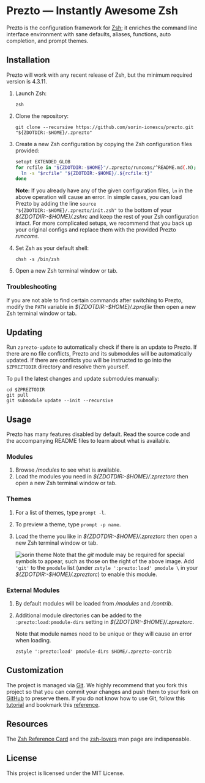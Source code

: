 # Prezto — Instantly Awesome Zsh

Prezto is the configuration framework for [Zsh][1]; it enriches the command line
interface environment with sane defaults, aliases, functions, auto completion,
and prompt themes.

## Installation

Prezto will work with any recent release of Zsh, but the minimum required
version is 4.3.11.

01. Launch Zsh:

    ```console
    zsh
    ```

02. Clone the repository:

    ```console
    git clone --recursive https://github.com/sorin-ionescu/prezto.git "${ZDOTDIR:-$HOME}/.zprezto"
    ```

03. Create a new Zsh configuration by copying the Zsh configuration files
    provided:

    ```sh
    setopt EXTENDED_GLOB
    for rcfile in "${ZDOTDIR:-$HOME}"/.zprezto/runcoms/^README.md(.N); do
      ln -s "$rcfile" "${ZDOTDIR:-$HOME}/.${rcfile:t}"
    done
    ```

    **Note:** If you already have any of the given configuration files, `ln` in
    the above operation will cause an error. In simple cases, you can load
    Prezto by adding the line `source "${ZDOTDIR:-$HOME}/.zprezto/init.zsh"` to
    the bottom of your *${ZDOTDIR:-$HOME}/.zshrc* and keep the rest of your Zsh
    configuration intact. For more complicated setups, we recommend that you
    back up your original configs and replace them with the provided Prezto
    *runcoms*.

04. Set Zsh as your default shell:

    ```console
    chsh -s /bin/zsh
    ```

05. Open a new Zsh terminal window or tab.

### Troubleshooting

If you are not able to find certain commands after switching to Prezto,
modify the `PATH` variable in *${ZDOTDIR:-$HOME}/.zprofile* then open a new Zsh
terminal window or tab.

## Updating

Run `zprezto-update` to automatically check if there is an update to Prezto.
If there are no file conflicts, Prezto and its submodules will be automatically
updated. If there are conflicts you will be instructed to go into the
`$ZPREZTODIR` directory and resolve them yourself.

To pull the latest changes and update submodules manually:

```console
cd $ZPREZTODIR
git pull
git submodule update --init --recursive
```

## Usage

Prezto has many features disabled by default. Read the source code and the
accompanying README files to learn about what is available.

### Modules

01. Browse */modules* to see what is available.
02. Load the modules you need in *${ZDOTDIR:-$HOME}/.zpreztorc* then open a new
    Zsh terminal window or tab.

### Themes

01. For a list of themes, type `prompt -l`.
02. To preview a theme, type `prompt -p name`.
03. Load the theme you like in *${ZDOTDIR:-$HOME}/.zpreztorc* then open a new
    Zsh terminal window or tab.

    ![sorin theme][2]
    Note that the *git* module may be required for special symbols to appear,
    such as those on the right of the above image. Add `'git'` to the `pmodule`
    list (under `zstyle ':prezto:load' pmodule \` in your
    *${ZDOTDIR:-$HOME}/.zpreztorc*) to enable this module.

### External Modules

01. By default modules will be loaded from */modules* and */contrib*.
02. Additional module directories can be added to the
    `:prezto:load:pmodule-dirs` setting in *${ZDOTDIR:-$HOME}/.zpreztorc*.

    Note that module names need to be unique or they will cause an error when
    loading.

    ```console
    zstyle ':prezto:load' pmodule-dirs $HOME/.zprezto-contrib
    ```

## Customization

The project is managed via [Git][3]. We highly recommend that you fork this
project so that you can commit your changes and push them to your fork on
[GitHub][4] to preserve them. If you do not know how to use Git, follow this
[tutorial][5] and bookmark this [reference][6].

## Resources

The [Zsh Reference Card][7] and the [zsh-lovers][8] man page are indispensable.

## License

This project is licensed under the MIT License.

[1]: https://www.zsh.org
[2]: https://i.imgur.com/nrGV6pg.png "sorin theme"
[3]: https://git-scm.com
[4]: https://github.com
[5]: https://gitimmersion.com
[6]: https://git.github.io/git-reference/
[7]: http://www.bash2zsh.com/zsh_refcard/refcard.pdf
[8]: https://grml.org/zsh/zsh-lovers.html
